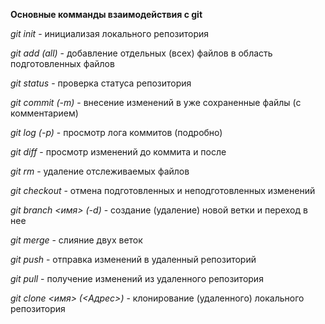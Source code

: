 **Основные комманды взаимодействия с git**

_git init_ - инициализая локального репозитория

_git add (all)_ - добавление отдельных (всех) файлов в область подготовленных файлов

_git status_ - проверка статуса репозитория

_git commit (-m)_ - внесение изменений в уже сохраненные файлы (с комментарием)

_git log (-p)_ - просмотр лога коммитов (подробно)

_git diff_ - просмотр изменений до коммита и после

_git rm_ - удаление отслеживаемых файлов

_git checkout_ - отмена подготовленных и неподготовленных изменений

_git branch <имя> (-d)_ - создание (удаление) новой ветки и переход в нее

_git merge_ - слияние двух веток

_git push_ - отправка изменений в удаленный репозиторий

_git pull_ - получение изменений из удаленного репозитория

_git clone <имя> (<Адрес>)_ - клонирование (удаленного) локального репозитория
